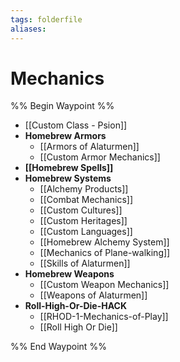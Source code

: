 ```yaml
---
tags: folderfile
aliases:
---
```


# Mechanics
%% Begin Waypoint %%
- [[Custom Class - Psion]]
- **Homebrew Armors**
	- [[Armors of Alaturmen]]
	- [[Custom Armor Mechanics]]
- **[[Homebrew Spells]]**
- **Homebrew Systems**
	- [[Alchemy Products]]
	- [[Combat Mechanics]]
	- [[Custom Cultures]]
	- [[Custom Heritages]]
	- [[Custom Languages]]
	- [[Homebrew Alchemy System]]
	- [[Mechanics of Plane-walking]]
	- [[Skills of Alaturmen]]
- **Homebrew Weapons**
	- [[Custom Weapon Mechanics]]
	- [[Weapons of Alaturmen]]
- **Roll-High-Or-Die-HACK**
	- [[RHOD-1-Mechanics-of-Play]]
	- [[Roll High Or Die]]

%% End Waypoint %%
